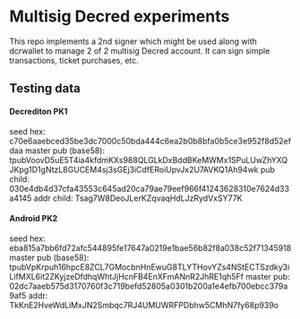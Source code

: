 # Multisig Decred experiments

This repo implements a 2nd signer which might be used along with dcrwallet to manage 2 of 2 
multisig Decred account. It can sign simple transactions, ticket purchases, etc.

## Testing data

#### Decrediton PK1

seed hex: c70e6aaebced35be3dc7000c50bda444c6ea2b0b8bfa0b5ce3e952f8d52efdaa
master pub (base58): tpubVoovD5uE5T4ia4kfdmKXs988QLGLkDxBddBKeMWMx1SPuLUwZhYXQJKpg1D1gNtzL8GUCEM4sj3sGEj3iCdfERoiUpvJx2U7AVKQ1Ah94wk
pub child: 030e4db4d37cfa43553c645ad20ca79ae79eef966f41243628310e7624d33a4145
addr child: Tsag7W8DeoJLerKZqvaqHdLJzRydVxSY77K

#### Android PK2

seed hex: eba815a7bb6fd72afc544895fe17647a0219e1bae56b82f8a038c52f71345918
master pub (base58): tpubVpKrpuh16hpcE8ZCL7GMocbnHnEwuG8TLYTHovYZs4NStECTSzdky3iLifMXL6it2ZKyjzeDfdhqWhtJjHcnFB4EnXFmANnR2JhRE1qh5Ff
master pub: 02dc7aaeb575d3170760f3c719befd52805a0301b200a1e4efb700ebcc379a9af5
addr: TkKnE2HveWdLiMxJN2Smbqc7RJ4UMUWRFPDbhw5CMhN7fy68p939o
